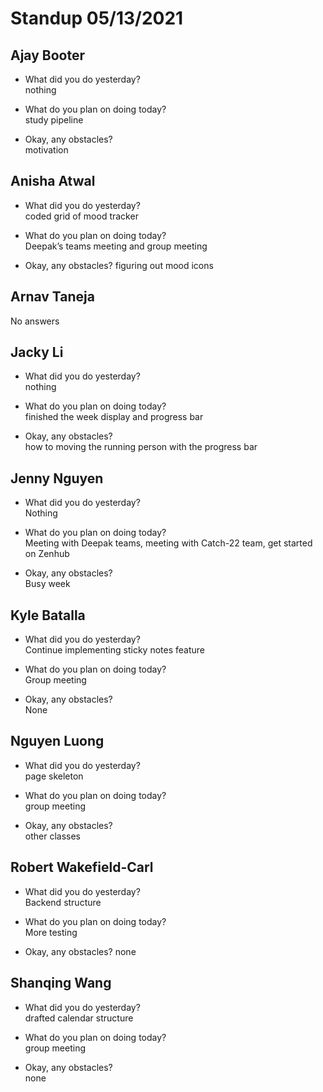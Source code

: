 # Standup 05/13/2021

## **Ajay Booter**

- What did you do yesterday?  
  nothing

- What do you plan on doing today?  
  study pipeline

- Okay, any obstacles?  
  motivation

## **Anisha Atwal**

- What did you do yesterday?  
  coded grid of mood tracker

- What do you plan on doing today?  
  Deepak’s teams meeting and group meeting

- Okay, any obstacles? figuring out mood icons

## **Arnav Taneja**

No answers

## **Jacky Li**

- What did you do yesterday?  
  nothing

- What do you plan on doing today?  
  finished the week display and progress bar

- Okay, any obstacles?  
  how to moving the running person with the progress bar

## **Jenny Nguyen**

- What did you do yesterday?  
  Nothing

- What do you plan on doing today?  
  Meeting with Deepak teams, meeting with Catch-22 team, get started on Zenhub

- Okay, any obstacles?  
  Busy week

## **Kyle Batalla**

- What did you do yesterday?  
  Continue implementing sticky notes feature

- What do you plan on doing today?  
  Group meeting

- Okay, any obstacles?  
  None

## **Nguyen Luong**

- What did you do yesterday?  
  page skeleton

- What do you plan on doing today?  
  group meeting

- Okay, any obstacles?  
  other classes

## **Robert Wakefield-Carl**

- What did you do yesterday?  
  Backend structure

- What do you plan on doing today?  
  More testing

- Okay, any obstacles? none

## **Shanqing Wang**

- What did you do yesterday?  
  drafted calendar structure

- What do you plan on doing today?  
  group meeting

- Okay, any obstacles?  
  none
